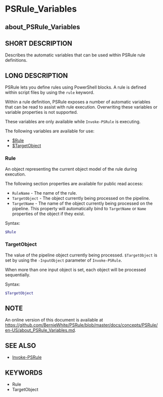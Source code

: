 # PSRule_Variables

## about_PSRule_Variables

## SHORT DESCRIPTION

Describes the automatic variables that can be used within PSRule rule definitions.

## LONG DESCRIPTION

PSRule lets you define rules using PowerShell blocks. A rule is defined within script files by using the `rule` keyword.

Within a rule definition, PSRule exposes a number of automatic variables that can be read to assist with rule execution. Overwriting these variables or variable properties is not supported.

These variables are only available while `Invoke-PSRule` is executing.

The following variables are available for use:

- [$Rule](#rule)
- [$TargetObject](#targetobject)

### Rule

An object representing the current object model of the rule during execution.

The following section properties are available for public read access:

- `RuleName` - The name of the rule.
- `TargetObject` - The object currently being processed on the pipeline.
- `TargetName` - The name of the object currently being processed on the pipeline. This property will automatically bind to `TargetName` or `Name` properties of the object if they exist.

Syntax:

```powershell
$Rule
```

### TargetObject

The value of the pipeline object currently being processed. `$TargetObject` is set by using the `-InputObject` parameter of `Invoke-PSRule`.

When more than one input object is set, each object will be processed sequentially.

Syntax:

```powershell
$TargetObject
```

## NOTE

An online version of this document is available at https://github.com/BernieWhite/PSRule/blob/master/docs/concepts/PSRule/en-US/about_PSRule_Variables.md.

## SEE ALSO

- [Invoke-PSRule](https://github.com/BernieWhite/PSRule/blob/master/docs/commands/PSRule/en-US/Invoke-PSRule.md)

## KEYWORDS

- Rule
- TargetObject

